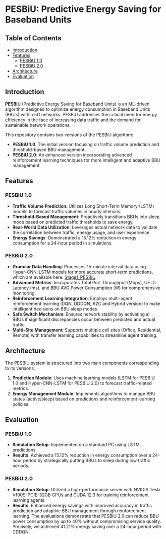 # PESBiU: Predictive Energy Saving for Baseband Units

## Table of Contents

- [Introduction](#introduction)
- [Features](#features)
  - [PESBiU 1.0](#pesbiu-10)
  - [PESBiU 2.0](#pesbiu-20)
- [Architecture](#architecture)
- [Evaluation](#evaluation)


## Introduction

**PESBiU** (Predictive Energy Saving for Baseband Units) is an ML-driven algorithm designed to optimize energy consumption in Baseband Units (BBUs) within 5G networks. PESBiU addresses the critical need for energy efficiency in the face of increasing data traffic and the demand for sustainable network operations.

This repository contains two versions of the PESBiU algorithm:

- **PESBiU 1.0**: The initial version focusing on traffic volume prediction and threshold-based BBU management.
- **PESBiU 2.0**: An enhanced version incorporating advanced reinforcement learning techniques for more intelligent and adaptive BBU management.

## Features

### PESBiU 1.0

- **Traffic Volume Prediction**: Utilizes Long Short-Term Memory (LSTM) models to forecast traffic volumes in hourly intervals.
- **Threshold-Based Management**: Proactively transitions BBUs into sleep mode based on predicted traffic thresholds to save energy.
- **Real-World Data Utilization**: Leverages actual network data to validate the correlation between traffic, energy usage, and user experience.
- **Energy Savings**: Demonstrated a 15.12% reduction in energy consumption for a 24-hour period in simulations.

### PESBiU 2.0

- **Granular Data Handling**: Processes 15-minute interval data using Hyper-CNN-LSTM models for more accurate short-term predictions, which are available here: [Stage1_PESBiU](https://github.com/vafekt/Stage1_PESBiU.git)
- **Advanced Metrics**: Incorporates Total Port Throughput (Mbps), UE DL Latency (ms), and BBU AVG Power Consumption (W) for comprehensive monitoring.
- **Reinforcement Learning Integration**: Employs multi-agent reinforcement learning (DQN, DDDQN, A2C and Hybrid version) to make intelligent decisions on BBU sleep modes.
- **Safe Switch Mechanism**: Ensures network stability by activating all BBUs if significant discrepancies occur between predicted and actual traffic.
- **Multi-Site Management**: Supports multiple cell sites (Office, Residential, Remote) with transfer learning capabilities to streamline agent training.

## Architecture

The PESBiU system is structured into two main components corresponding to its versions:

1. **Prediction Module**: Uses machine learning models (LSTM for PESBiU 1.0 and Hyper-CNN-LSTM for PESBiU 2.0) to forecast traffic-related metrics.
2. **Energy Management Module**: Implements algorithms to manage BBU states (active/sleep) based on predictions and reinforcement learning policies.

## Evaluation

### PESBiU 1.0

- **Simulation Setup**: Implemented on a standard PC using LSTM predictions.
- **Results**: Achieved a 15.12% reduction in energy consumption over a 24-hour period by strategically putting BBUs to sleep during low traffic periods.

### PESBiU 2.0

- **Simulation Setup**: Utilized a high-performance server with NVIDIA Tesla V100S-PCIE-32GB GPUs and CUDA 12.3 for training reinforcement learning agents.
- **Results**: Enhanced energy savings with improved accuracy in traffic prediction and adaptive BBU management through reinforcement learning. The evaluations demonstrate that PESBiU 2.0 can reduce BBU power consumption by up to 40% without
compromising service quality. Precisely, we achieved 41.21% energy saving over a 24-hour period with DDDQN.




